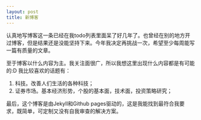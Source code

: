 ```yaml
---
layout: post
title: 新博客
---
```


认真地写博客这一条已经在我todo列表里面呆了好几年了。也曾经在别的地方开过博客，但是结果还是没能坚持下来。今年我决定再挑战一次，希望至少每周能写一篇有质量的文章。

至于博客以什么内容为主。我关注面很广，所以我想这里出现什么内容都是有可能的:D  我比较喜欢的话题有：

1. 科技。改善人们生活的各种科技；
2. 证券市场。基本经济形势，个股的基本面，技术面，投资策略研究；

最后，这个博客是由Jekyll和Github pages驱动的，这是我能找到最符合我要求，既简单，可定制又没有自我审查的解决方案。